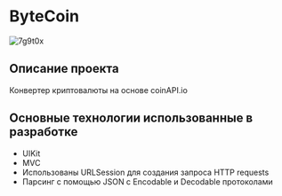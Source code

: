 #  ByteCoin

![7g9t0x](https://user-images.githubusercontent.com/108031144/228535065-4e946647-1a61-4e37-8b1d-e8f77087d8b8.gif)

## Описание проекта

Конвертер криптовалюты на основе coinAPI.io
## Основные технологии использованные в разработке

* UIKit
* MVC
* Использованы URLSession для создания запроса HTTP requests
* Парсинг с помощью JSON с Encodable и Decodable протоколами
